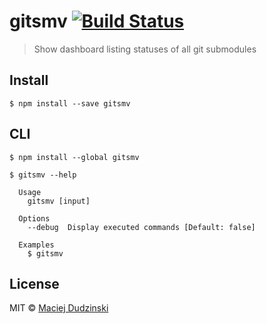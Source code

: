 # gitsmv [![Build Status](https://travis-ci.org/elmccd/gitsmv.svg?branch=master)](https://travis-ci.org/elmccd/gitsmv)

> Show dashboard listing statuses of all git submodules


## Install

```
$ npm install --save gitsmv
```

## CLI

```
$ npm install --global gitsmv
```

```
$ gitsmv --help

  Usage
    gitsmv [input]

  Options
    --debug  Display executed commands [Default: false]

  Examples
    $ gitsmv
```


## License

MIT © [Maciej Dudzinski](https://github.com/elmccd)
